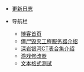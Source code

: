 <!-- docs/_navbar.md -->
* [更新日志](CHANGELOG "更新日志")

* 导航栏
    * [博客首页](README "博客首页")
    * [僵尸毁灭工程服务器介绍](Gameserver-pz/README "僵尸毁灭工程服务器介绍")
    * [深岩银河CT表合集介绍](/Deeprock-CT/README "深岩银河CT表合集介绍")
    * [游戏修改器](/GameTrainer/README "游戏修改器")
    * [文本格式测试](test "文本格式测试")